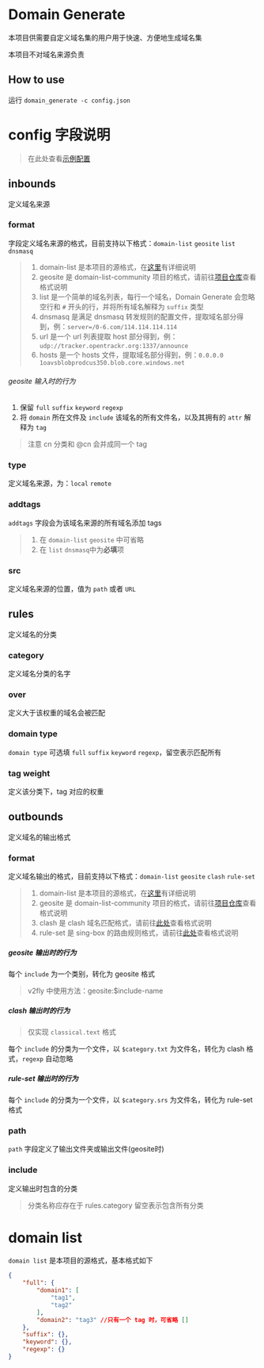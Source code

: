 # Domain Generate
本项目供需要自定义域名集的用户用于快速、方便地生成域名集

本项目不对域名来源负责

## How to use
运行 `domain_generate -c config.json`

# config 字段说明
> 在此处查看[示例配置](/config.json)

## inbounds
定义域名来源

### format
字段定义域名来源的格式，目前支持以下格式：`domain-list` `geosite` `list` `dnsmasq`
> 1. domain-list 是本项目的源格式，在[这里](#domain-list)有详细说明
> 2. geosite 是 domain-list-community 项目的格式，请前往[项目仓库](https://github.com/v2fly/domain-list-community)查看格式说明
> 3. list 是一个简单的域名列表，每行一个域名，Domain Generate 会忽略空行和 `#` 开头的行，并将所有域名解释为 `suffix` 类型
> 4. dnsmasq 是满足 dnsmasq 转发规则的配置文件，提取域名部分得到，例：`server=/0-6.com/114.114.114.114`
> 5. url 是一个 url 列表提取 host 部分得到，例：`udp://tracker.opentrackr.org:1337/announce`
> 6. hosts 是一个 hosts 文件，提取域名部分得到，例：`0.0.0.0 1oavsblobprodcus350.blob.core.windows.net`

###### geosite 输入时的行为
1. 保留 `full` `suffix` `keyword` `regexp`
2. 将 `domain` 所在文件及 `include` 该域名的所有文件名，以及其拥有的 `attr` 解释为 `tag`
> 注意 cn 分类和 @cn 会并成同一个 tag

### type
定义域名来源，为：`local` `remote`

### addtags
`addtags` 字段会为该域名来源的所有域名添加 tags
> 1. 在 `domain-list` `geosite` 中可省略
> 2. 在 `list` `dnsmasq`中为**必填**项

### src
定义域名来源的位置，值为 `path` 或者 `URL`

## rules
定义域名的分类

### category
定义域名分类的名字

### over
定义大于该权重的域名会被匹配

### domain type
`domain type` 可选填 `full` `suffix` `keyword` `regexp`，留空表示匹配所有

### tag weight
定义该分类下，tag 对应的权重

## outbounds
定义域名的输出格式

### format
定义域名输出的格式，目前支持以下格式：`domain-list` `geosite` `clash` `rule-set`
> 1. domain-list 是本项目的源格式，在[这里](#domain-list)有详细说明
> 2. geosite 是 domain-list-community 项目的格式，请前往[项目仓库](https://github.com/v2fly/domain-list-community)查看格式说明
> 3. clash 是 clash 域名匹配格式，请前往[此处](https://wiki.metacubex.one/config/rule-providers/content/#__tabbed_1_2)查看格式说明
> 4. rule-set 是 sing-box 的路由规则格式，请前往[此处](https://sing-box.sagernet.org/zh/configuration/rule-set/source-format/)查看格式说明

##### geosite 输出时的行为
每个 `include` 为一个类别，转化为 geosite 格式

> v2fly 中使用方法：geosite:$include-name

##### clash 输出时的行为
> 仅实现 `classical.text` 格式

每个 `include` 的分类为一个文件，以 `$category.txt` 为文件名，转化为 clash 格式，`regexp` 自动忽略

##### rule-set 输出时的行为
每个 `include` 的分类为一个文件，以 `$category.srs` 为文件名，转化为 rule-set 格式

### path
`path` 字段定义了输出文件夹或输出文件(geosite时)

### include
定义输出时包含的分类

> 分类名称应存在于 rules.category
> 留空表示包含所有分类


# domain list
`domain list` 是本项目的源格式，基本格式如下

```json
{
    "full": {
        "domain1": [
            "tag1",
            "tag2"
        ],
        "domain2": "tag3" //只有一个 tag 时，可省略 []
    },
    "suffix": {},
    "keyword": {},
    "regexp": {}
}
```